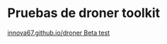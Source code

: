 # Pruebas de droner toolkit

[innova67.github.io/droner Beta test](https://innova67.github.io/droner/)